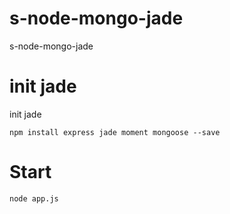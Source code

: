 # s-node-mongo-jade
s-node-mongo-jade

# init jade
init jade

```
npm install express jade moment mongoose --save
```

# Start 

```
node app.js
```

